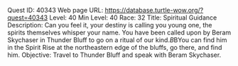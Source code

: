 Quest ID: 40343
Web page URL: https://database.turtle-wow.org/?quest=40343
Level: 40
Min Level: 40
Race: 32
Title: Spiritual Guidance
Description: Can you feel it, your destiny is calling you young one, the spirits themselves whisper your name. You have been called upon by Beram Skychaser in Thunder Bluff to go on a ritual of our kind.$B$BYou can find him in the Spirit Rise at the northeastern edge of the bluffs, go there, and find him.
Objective: Travel to Thunder Bluff and speak with Beram Skychaser.
